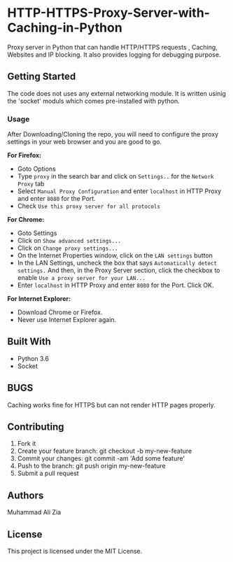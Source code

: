 # HTTP-HTTPS-Proxy-Server-with-Caching-in-Python

Proxy server in Python that can handle HTTP/HTTPS requests , Caching, Websites and IP blocking. It also provides logging for debugging purpose.


## Getting Started
 
The code does not uses any external networking module. It is written usinig the 'socket' moduls which comes pre-installed with python.


### Usage

After Downloading/Cloning the repo, you will need to configure the proxy settings in your web browser and you are good to go.

**For Firefox:**
* Goto Options
* Type `proxy` in the search bar and click on `Settings..` for the  `Network Proxy` tab
* Select `Manual Proxy Configuration` and enter `localhost` in HTTP Proxy and enter `8080` for the Port.
* Check `Use this proxy server for all protocols`

**For Chrome:**
* Goto Settings
* Click on `Show advanced settings...`
* Click on `Change proxy settings...`
* On the Internet Properties window, click on the `LAN settings` button
* In the LAN Settings, uncheck the box that says `Automatically detect settings.` And then, in the Proxy Server section, click the checkbox to enable `Use a proxy server for your LAN...`
* Enter `localhost` in HTTP Proxy and enter `8080` for the Port. Click OK.

**For Internet Explorer:**
* Download Chrome or Firefox.
* Never use Internet Explorer again.


## Built With

* Python 3.6
* Socket

## BUGS

Caching works fine for HTTPS but can not render HTTP pages properly.

## Contributing

1. Fork it
2. Create your feature branch: git checkout -b my-new-feature
3. Commit your changes: git commit -am 'Add some feature'
4. Push to the branch: git push origin my-new-feature
5. Submit a pull request

## Authors

Muhammad Ali Zia

## License

This project is licensed under the MIT License.

